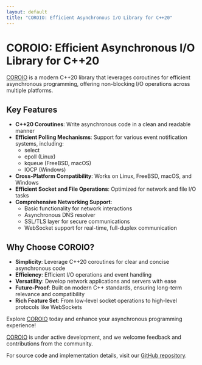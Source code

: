 ```yaml
---
layout: default
title: "COROIO: Efficient Asynchronous I/O Library for C++20"
---
```


# COROIO: Efficient Asynchronous I/O Library for C++20

[COROIO](https://github.com/resetius/coroio) is a modern C++20 library that leverages coroutines for efficient asynchronous programming, offering non-blocking I/O operations across multiple platforms.

## Key Features

- **C++20 Coroutines**: Write asynchronous code in a clean and readable manner
- **Efficient Polling Mechanisms**: Support for various event notification systems, including:
  - select
  - epoll (Linux)
  - kqueue (FreeBSD, macOS)
  - IOCP (Windows)
- **Cross-Platform Compatibility**: Works on Linux, FreeBSD, macOS, and Windows
- **Efficient Socket and File Operations**: Optimized for network and file I/O tasks
- **Comprehensive Networking Support**:
  - Basic functionality for network interactions
  - Asynchronous DNS resolver
  - SSL/TLS layer for secure communications
  - WebSocket support for real-time, full-duplex communication

## Why Choose COROIO?

- **Simplicity**: Leverage C++20 coroutines for clear and concise asynchronous code
- **Efficiency**: Efficient I/O operations and event handling
- **Versatility**: Develop network applications and servers with ease
- **Future-Proof**: Built on modern C++ standards, ensuring long-term relevance and compatibility
- **Rich Feature Set**: From low-level socket operations to high-level protocols like WebSockets

Explore [COROIO](https://github.com/resetius/coroio) today and enhance your asynchronous programming experience!

[COROIO](https://github.com/resetius/coroio) is under active development, and we welcome feedback and contributions from the community.

For source code and implementation details, visit our [GitHub repository](https://github.com/resetius/coroio).

